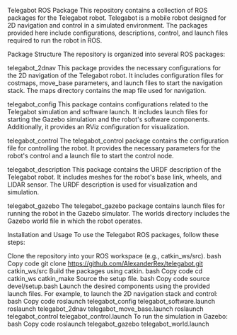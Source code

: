 Telegabot ROS Package
This repository contains a collection of ROS packages for the Telegabot robot. Telegabot is a mobile robot designed for 2D navigation and control in a simulated environment. The packages provided here include configurations, descriptions, control, and launch files required to run the robot in ROS.

Package Structure
The repository is organized into several ROS packages:

telegabot_2dnav
This package provides the necessary configurations for the 2D navigation of the Telegabot robot. It includes configuration files for costmaps, move_base parameters, and launch files to start the navigation stack. The maps directory contains the map file used for navigation.

telegabot_config
This package contains configurations related to the Telegabot simulation and software launch. It includes launch files for starting the Gazebo simulation and the robot's software components. Additionally, it provides an RViz configuration for visualization.

telegabot_control
The telegabot_control package contains the configuration file for controlling the robot. It provides the necessary parameters for the robot's control and a launch file to start the control node.

telegabot_description
This package contains the URDF description of the Telegabot robot. It includes meshes for the robot's base link, wheels, and LIDAR sensor. The URDF description is used for visualization and simulation.

telegabot_gazebo
The telegabot_gazebo package contains launch files for running the robot in the Gazebo simulator. The worlds directory includes the Gazebo world file in which the robot operates.

Installation and Usage
To use the Telegabot ROS packages, follow these steps:

Clone the repository into your ROS workspace (e.g., catkin_ws/src).
bash
Copy code
git clone https://github.com/AlexanderRex/telegabot.git catkin_ws/src
Build the packages using catkin.
bash
Copy code
cd catkin_ws
catkin_make
Source the setup file.
bash
Copy code
source devel/setup.bash
Launch the desired components using the provided launch files. For example, to launch the 2D navigation stack and control:
bash
Copy code
roslaunch telegabot_config telegabot_software.launch
roslaunch telegabot_2dnav telegabot_move_base.launch
roslaunch telegabot_control telegabot_control.launch
To run the simulation in Gazebo:
bash
Copy code
roslaunch telegabot_gazebo telegabot_world.launch
